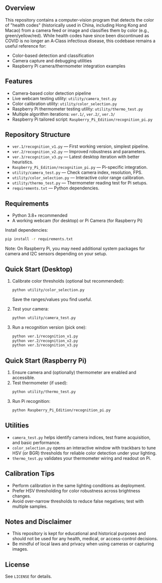 ## Overview

This repository contains a computer-vision program that detects the color of "health codes" (historically used in China, including Hong Kong and Macao) from a camera feed or image and classifies them by color (e.g., green/yellow/red). While health codes have since been discontinued as COVID is no longer an A‑Class infectious disease, this codebase remains a useful reference for:

- Color-based detection and classification
- Camera capture and debugging utilities
- Raspberry Pi camera/thermometer integration examples

## Features

- Camera-based color detection pipeline
- Live webcam testing utility: `utility/camera_test.py`
- Color calibration utility: `utility/color_selection.py`
- Raspberry Pi thermometer testing utility: `utility/thermo_test.py`
- Multiple algorithm iterations: `ver.1/`, `ver.2/`, `ver.3/`
- Raspberry Pi tailored script: `Raspberry_Pi_Edition/recognition_pi.py`

## Repository Structure

- `ver.1/recognition_v1.py` — First working version, simplest pipeline.
- `ver.2/recognition_v2.py` — Improved robustness and parameters.
- `ver.3/recognition_v3.py` — Latest desktop iteration with better heuristics.
- `Raspberry_Pi_Edition/recognition_pi.py` — Pi-specific integration.
- `utility/camera_test.py` — Check camera index, resolution, FPS.
- `utility/color_selection.py` — Interactive color range calibration.
- `utility/thermo_test.py` — Thermometer reading test for Pi setups.
- `requirements.txt` — Python dependencies.

## Requirements

- Python 3.8+ recommended
- A working webcam (for desktop) or Pi Camera (for Raspberry Pi)

Install dependencies:

```bash
pip install -r requirements.txt
```

Note: On Raspberry Pi, you may need additional system packages for camera and I2C sensors depending on your setup.

## Quick Start (Desktop)

1. Calibrate color thresholds (optional but recommended):
   ```bash
   python utility/color_selection.py
   ```
   Save the ranges/values you find useful.

2. Test your camera:
   ```bash
   python utility/camera_test.py
   ```

3. Run a recognition version (pick one):
   ```bash
   python ver.1/recognition_v1.py
   python ver.2/recognition_v2.py
   python ver.3/recognition_v3.py
   ```

## Quick Start (Raspberry Pi)

1. Ensure camera and (optionally) thermometer are enabled and accessible.
2. Test thermometer (if used):
   ```bash
   python utility/thermo_test.py
   ```
3. Run Pi recognition:
   ```bash
   python Raspberry_Pi_Edition/recognition_pi.py
   ```

## Utilities

- `camera_test.py` helps identify camera indices, test frame acquisition, and basic performance.
- `color_selection.py` opens an interactive window with trackbars to tune HSV (or BGR) thresholds for reliable color detection under your lighting.
- `thermo_test.py` validates your thermometer wiring and readout on Pi.

## Calibration Tips

- Perform calibration in the same lighting conditions as deployment.
- Prefer HSV thresholding for color robustness across brightness changes.
- Avoid over-narrow thresholds to reduce false negatives; test with multiple samples.

## Notes and Disclaimer

- This repository is kept for educational and historical purposes and should not be used for any health, medical, or access-control decisions.
- Be mindful of local laws and privacy when using cameras or capturing images.

## License

See `LICENSE` for details.
